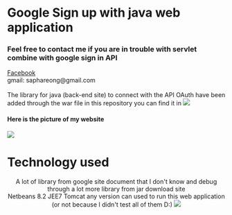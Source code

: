 # Google Sign up with java web application
<h3>Feel free to contact me if you are in trouble with servlet combine with google sign in API </h3>
<a href="https://www.facebook.com/saphareong/">Facebook</a> </br> 
gmail: saphareong@gmail.com </br> </br>
The library for java (back-end site) to connect with the API OAuth have been added through the war file in this repository
you can find it in
<img src="https://i.ibb.co/kXfLvbr/path.png">

<h4>Here is the picture of my website</h4>
<img src="https://i.ibb.co/sqR1Sj0/path.png">
<h1>Technology used</h1>
<p align="center">
A lot of library from google site document that I don't know and debug through a lot more library from jar download site </br>
Netbeans 8.2
JEE7
Tomcat any version can used to run this web application (or not because I didn't test all of them D:)
<img src="https://i.ytimg.com/vi/psvuLBVeTzQ/maxresdefault.jpg"> </br>
</p>
